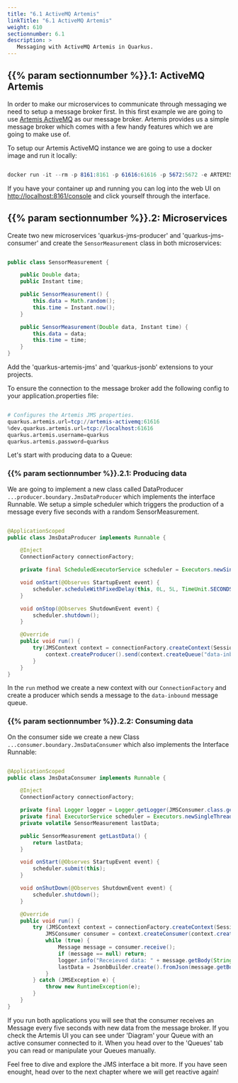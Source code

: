 ```yaml
---
title: "6.1 ActiveMQ Artemis"
linkTitle: "6.1 ActiveMQ Artemis"
weight: 610
sectionnumber: 6.1
description: >
   Messaging with ActiveMQ Artemis in Quarkus.
---
```


## {{% param sectionnumber %}}.1: ActiveMQ Artemis

In order to make our microservices to communicate through messaging we need to setup a message broker first. In this first example we are going to use [Artemis ActiveMQ](https://activemq.apache.org/components/artemis/) as our message broker. Artemis provides us a simple message broker which comes with a few handy features which we are going to make use of.

To setup our Artemis ActiveMQ instance we are going to use a docker image and run it locally:

```s

docker run -it --rm -p 8161:8161 -p 61616:61616 -p 5672:5672 -e ARTEMIS_USERNAME=quarkus -e ARTEMIS_PASSWORD=quarkus vromero/activemq-artemis:2.11.0-alpine

```

If you have your container up and running you can log into the web UI on [http://localhost:8161/console](http://localhost:8161/console) and click yourself through the interface.


## {{% param sectionnumber %}}.2: Microservices

Create two new microservices 'quarkus-jms-producer' and 'quarkus-jms-consumer' and create the `SensorMeasurement` class in both microservices:

```java

public class SensorMeasurement {

    public Double data;
    public Instant time;

    public SensorMeasurement() {
        this.data = Math.random();
        this.time = Instant.now();
    }

    public SensorMeasurement(Double data, Instant time) {
        this.data = data;
        this.time = time;
    }
}


```

Add the 'quarkus-artemis-jms' and 'quarkus-jsonb' extensions to your projects.

To ensure the connection to the message broker add the following config to your application.properties file:

```s

# Configures the Artemis JMS properties.
quarkus.artemis.url=tcp://artemis-activemq:61616
%dev.quarkus.artemis.url=tcp://localhost:61616
quarkus.artemis.username=quarkus
quarkus.artemis.password=quarkus

```

Let's start with producing data to a Queue:


### {{% param sectionnumber %}}.2.1: Producing data

We are going to implement a new class called DataProducer `...producer.boundary.JmsDataProducer` which implements the interface Runnable. We setup a simple scheduler which triggers the production of a message every five seconds with a random SensorMeasurement.

```java

@ApplicationScoped
public class JmsDataProducer implements Runnable {

    @Inject
    ConnectionFactory connectionFactory;

    private final ScheduledExecutorService scheduler = Executors.newSingleThreadScheduledExecutor();

    void onStart(@Observes StartupEvent event) {
        scheduler.scheduleWithFixedDelay(this, 0L, 5L, TimeUnit.SECONDS);
    }

    void onStop(@Observes ShutdownEvent event) {
        scheduler.shutdown();
    }

    @Override
    public void run() {
        try(JMSContext context = connectionFactory.createContext(Session.AUTO_ACKNOWLEDGE)) {
            context.createProducer().send(context.createQueue("data-inbound"), JsonbBuilder.create().toJson(new SensorMeasurement()));
        }
    }
}

```

In the `run` method we create a new context with our `ConnectionFactory` and create a producer which  sends a message to the `data-inbound` message queue.


### {{% param sectionnumber %}}.2.2: Consuming data

On the consumer side we create a new Class `...consumer.boundary.JmsDataConsumer` which also implements the Interface Runnable:

```java

@ApplicationScoped
public class JmsDataConsumer implements Runnable {

    @Inject
    ConnectionFactory connectionFactory;

    private final Logger logger = Logger.getLogger(JMSConsumer.class.getName());
    private final ExecutorService scheduler = Executors.newSingleThreadScheduledExecutor();
    private volatile SensorMeasurement lastData;

    public SensorMeasurement getLastData() {
        return lastData;
    }

    void onStart(@Observes StartupEvent event) {
        scheduler.submit(this);
    }

    void onShutDown(@Observes ShutdownEvent event) {
        scheduler.shutdown();
    }

    @Override
    public void run() {
        try (JMSContext context = connectionFactory.createContext(Session.AUTO_ACKNOWLEDGE)) {
            JMSConsumer consumer = context.createConsumer(context.createQueue("data-inbound"));
            while (true) {
                Message message = consumer.receive();
                if (message == null) return;
                logger.info("Receieved data: " + message.getBody(String.class));
                lastData = JsonbBuilder.create().fromJson(message.getBody(String.class), SensorMeasurement.class);
            }
        } catch (JMSException e) {
            throw new RuntimeException(e);
        }
    }
}

```

If you run both applications you will see that the consumer receives an Message every five seconds with new data from the message broker. If you check the Artemis UI you can see under 'Diagram' your Queue with an active consumer connected to it. When you head over to the 'Queues' tab you can read or manipulate your Queues manually.

Feel free to dive and explore the JMS interface a bit more. If you have seen enought, head over to the next chapter where we will get reactive again!
